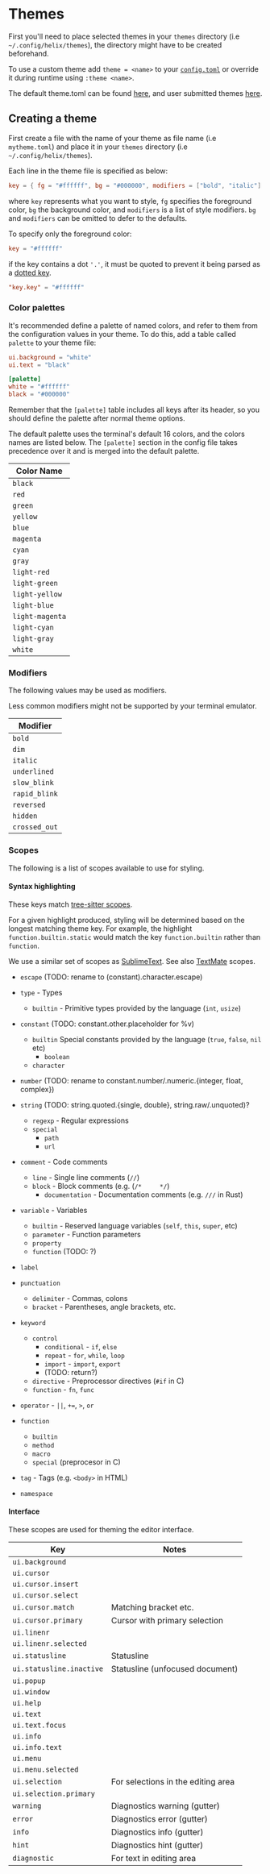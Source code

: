 # Themes

First you'll need to place selected themes in your `themes` directory (i.e `~/.config/helix/themes`), the directory might have to be created beforehand.

To use a custom theme add `theme = <name>` to your [`config.toml`](./configuration.md) or override it during runtime using `:theme <name>`.

The default theme.toml can be found [here](https://github.com/helix-editor/helix/blob/master/theme.toml), and user submitted themes [here](https://github.com/helix-editor/helix/blob/master/runtime/themes). 

## Creating a theme

First create a file with the name of your theme as file name (i.e `mytheme.toml`) and place it in your `themes` directory (i.e `~/.config/helix/themes`).

Each line in the theme file is specified as below:

```toml
key = { fg = "#ffffff", bg = "#000000", modifiers = ["bold", "italic"] }
```

where `key` represents what you want to style, `fg` specifies the foreground color, `bg` the background color, and `modifiers` is a list of style modifiers. `bg` and `modifiers` can be omitted to defer to the defaults.

To specify only the foreground color:

```toml
key = "#ffffff"
```

if the key contains a dot `'.'`, it must be quoted to prevent it being parsed as a [dotted key](https://toml.io/en/v1.0.0#keys).

```toml
"key.key" = "#ffffff"
```

### Color palettes

It's recommended define a palette of named colors, and refer to them from the
configuration values in your theme. To do this, add a table called
`palette` to your theme file:

```toml
ui.background = "white"
ui.text = "black"

[palette]
white = "#ffffff"
black = "#000000"
```

Remember that the `[palette]` table includes all keys after its header,
so you should define the palette after normal theme options.

The default palette uses the terminal's default 16 colors, and the colors names
are listed below. The `[palette]` section in the config file takes precedence
over it and is merged into the default palette.

| Color Name      |
| ---             |
| `black`         |
| `red`           |
| `green`         |
| `yellow`        |
| `blue`          |
| `magenta`       |
| `cyan`          |
| `gray`          |
| `light-red`     |
| `light-green`   |
| `light-yellow`  |
| `light-blue`    |
| `light-magenta` |
| `light-cyan`    |
| `light-gray`    |
| `white`         |

### Modifiers

The following values may be used as modifiers. 

Less common modifiers might not be supported by your terminal emulator.

| Modifier       |
| ---            |
| `bold`         |
| `dim`          |
| `italic`       |
| `underlined`   |
| `slow_blink`   |
| `rapid_blink`  |
| `reversed`     |
| `hidden`       |
| `crossed_out`  |

### Scopes

The following is a list of scopes available to use for styling.

#### Syntax highlighting

These keys match [tree-sitter scopes](https://tree-sitter.github.io/tree-sitter/syntax-highlighting#theme).

For a given highlight produced, styling will be determined based on the longest matching theme key. For example, the highlight `function.builtin.static` would match the key `function.builtin` rather than `function`.

We use a similar set of scopes as
[SublimeText](https://www.sublimetext.com/docs/scope_naming.html). See also
[TextMate](https://macromates.com/manual/en/language_grammars) scopes.

- `escape` (TODO: rename to (constant).character.escape)

- `type` - Types
  - `builtin` - Primitive types provided by the language (`int`, `usize`)

- `constant` (TODO: constant.other.placeholder for %v)
  - `builtin` Special constants provided by the language (`true`, `false`, `nil` etc)
    - `boolean`
  - `character`

- `number` (TODO: rename to constant.number/.numeric.{integer, float, complex})
- `string` (TODO: string.quoted.{single, double}, string.raw/.unquoted)?
  - `regexp` - Regular expressions
  - `special`
    - `path`
    - `url`

- `comment` - Code comments
  - `line` - Single line comments (`//`)
  - `block` - Block comments (e.g. (`/*     */`)
    - `documentation` - Documentation comments (e.g. `///` in Rust)

- `variable` - Variables
  - `builtin` - Reserved language variables (`self`, `this`, `super`, etc)
  - `parameter` - Function parameters
  - `property`
  - `function` (TODO: ?)

- `label`

- `punctuation`
  - `delimiter` - Commas, colons
  - `bracket` - Parentheses, angle brackets, etc.

- `keyword`
  - `control`
    - `conditional` - `if`, `else`
    - `repeat` - `for`, `while`, `loop`
    - `import` - `import`, `export`
    - (TODO: return?)
  - `directive` - Preprocessor directives (`#if` in C) 
  - `function` - `fn`, `func`

- `operator` - `||`, `+=`, `>`, `or`

- `function`
  - `builtin`
  - `method`
  - `macro`
  - `special` (preprocesor in C)

- `tag` - Tags (e.g. `<body>` in HTML)

- `namespace`

#### Interface

These scopes are used for theming the editor interface.


| Key                      | Notes                               |
| ---                      | ---                                 |
| `ui.background`          |                                     |
| `ui.cursor`              |                                     |
| `ui.cursor.insert`       |                                     |
| `ui.cursor.select`       |                                     |
| `ui.cursor.match`        | Matching bracket etc.               |
| `ui.cursor.primary`      | Cursor with primary selection       |
| `ui.linenr`              |                                     |
| `ui.linenr.selected`     |                                     |
| `ui.statusline`          | Statusline                          |
| `ui.statusline.inactive` | Statusline (unfocused document)     |
| `ui.popup`               |                                     |
| `ui.window`              |                                     |
| `ui.help`                |                                     |
| `ui.text`                |                                     |
| `ui.text.focus`          |                                     |
| `ui.info`                |                                     |
| `ui.info.text`           |                                     |
| `ui.menu`                |                                     |
| `ui.menu.selected`       |                                     |
| `ui.selection`           | For selections in the editing area  |
| `ui.selection.primary`   |                                     |
| `warning`                | Diagnostics warning (gutter)        |
| `error`                  | Diagnostics error (gutter)          |
| `info`                   | Diagnostics info (gutter)           |
| `hint`                   | Diagnostics hint (gutter)           |
| `diagnostic`             | For text in editing area            |

